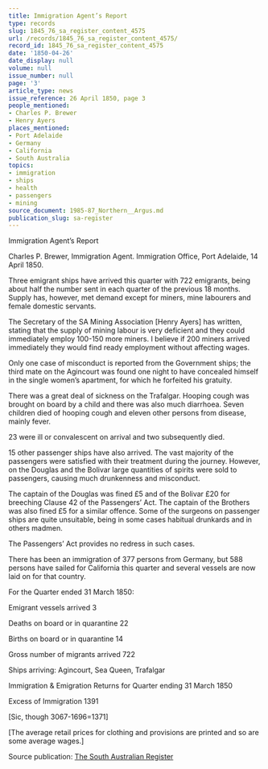 ```yaml
---
title: Immigration Agent’s Report
type: records
slug: 1845_76_sa_register_content_4575
url: /records/1845_76_sa_register_content_4575/
record_id: 1845_76_sa_register_content_4575
date: '1850-04-26'
date_display: null
volume: null
issue_number: null
page: '3'
article_type: news
issue_reference: 26 April 1850, page 3
people_mentioned:
- Charles P. Brewer
- Henry Ayers
places_mentioned:
- Port Adelaide
- Germany
- California
- South Australia
topics:
- immigration
- ships
- health
- passengers
- mining
source_document: 1985-87_Northern__Argus.md
publication_slug: sa-register
---
```


Immigration Agent’s Report

Charles P. Brewer, Immigration Agent.  Immigration Office, Port Adelaide, 14 April 1850.

Three emigrant ships have arrived this quarter with 722 emigrants, being about half the number sent in each quarter of the previous 18 months.  Supply has, however, met demand except for miners, mine labourers and female domestic servants.

The Secretary of the SA Mining Association [Henry Ayers] has written, stating that the supply of mining labour is very deficient and they could immediately employ 100-150 more miners.  I believe if 200 miners arrived immediately they would find ready employment without affecting wages.

Only one case of misconduct is reported from the Government ships; the third mate on the Agincourt was found one night to have concealed himself in the single women’s apartment, for which he forfeited his gratuity.

There was a great deal of sickness on the Trafalgar.  Hooping cough was brought on board by a child and there was also much diarrhoea.  Seven children died of hooping cough and eleven other persons from disease, mainly fever.

23 were ill or convalescent on arrival and two subsequently died.

15 other passenger ships have also arrived.  The vast majority of the passengers were satisfied with their treatment during the journey.  However, on the Douglas and the Bolivar large quantities of spirits were sold to passengers, causing much drunkenness and misconduct.

The captain of the Douglas was fined £5 and of the Bolivar £20 for breeching Clause 42 of the Passengers’ Act.  The captain of the Brothers was also fined £5 for a similar offence.  Some of the surgeons on passenger ships are quite unsuitable, being in some cases habitual drunkards and in others madmen.

The Passengers’ Act provides no redress in such cases.

There has been an immigration of 377 persons from Germany, but 588 persons have sailed for California this quarter and several vessels are now laid on for that country.

For the Quarter ended 31 March 1850:

Emigrant vessels arrived	3

Deaths on board or in quarantine	22

Births on board or in quarantine	14

Gross number of migrants arrived	722

Ships arriving: Agincourt, Sea Queen, Trafalgar

Immigration & Emigration Returns for Quarter ending 31 March 1850

Excess of Immigration	1391

[Sic, though 3067-1696=1371]

[The average retail prices for clothing and provisions are printed and so are some average wages.]

Source publication: [The South Australian Register](/publications/sa-register/)
